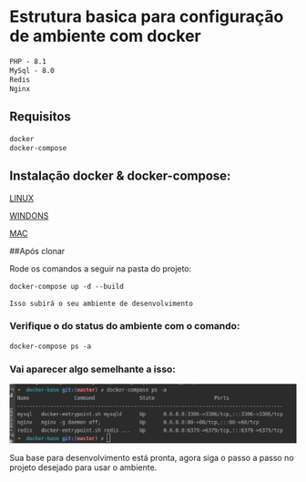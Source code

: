 # Estrutura basica para configuração de ambiente com docker 
```
PHP - 8.1
MySql - 8.0
Redis 
Nginx 
```
## Requisitos
```
docker 
docker-compose
```

## Instalação docker & docker-compose:
 [LINUX](https://www.digitalocean.com/community/tutorials/how-to-install-and-use-docker-compose-on-ubuntu-20-04-pt)
 
 [WINDONS](https://docs.docker.com/desktop/install/windows-install/)
 
 [MAC](https://docs.docker.com/desktop/install/mac-install/)

##Após clonar

Rode os comandos a seguir na pasta do projeto:
```
docker-compose up -d --build
```
```
Isso subirá o seu ambiente de desenvolvimento
```

### Verifique o do status do ambiente com o comando:

```
docker-compose ps -a
```

### Vai aparecer algo semelhante a isso:

![alt text](./img/terminal.png)

Sua base para desenvolvimento está pronta, agora siga o passo a passo no projeto desejado para usar o ambiente.


